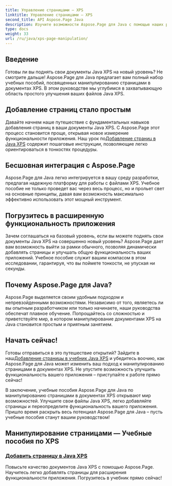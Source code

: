 ```yaml
---
title: Управление страницами — XPS
linktitle: Управление страницами — XPS
second_title: API Aspose.Page Java
description: Изучите возможности Aspose.Page для Java с помощью наших руководств. Улучшите свои документы Java XPS, легко добавляя страницы для расширения функциональности приложения.
type: docs
weight: 33
url: /ru/java/xps-page-manipulation/
---
```


## Введение

Готовы ли вы поднять свои документы Java XPS на новый уровень? Не смотрите дальше! Aspose.Page для Java предлагает вам полный набор учебных пособий, посвященных манипулированию страницами в документах XPS. В этом руководстве мы углубимся в захватывающую область простого улучшения ваших файлов Java XPS.

## Добавление страниц стало простым

 Давайте начнем наше путешествие с фундаментальных навыков добавления страниц в ваши документы Java XPS. С Aspose.Page этот процесс становится проще, открывая новое измерение функциональности приложения. Наш урок по[Добавление страниц в Java XPS](./add-page/) содержит пошаговые инструкции, позволяющие легко ориентироваться в тонкостях процедуры.

## Бесшовная интеграция с Aspose.Page

Aspose.Page для Java легко интегрируется в вашу среду разработки, предлагая надежную платформу для работы с файлами XPS. Учебное пособие не только проведет вас через весь процесс, но и прольет свет на основные принципы, давая вам возможность максимально эффективно использовать этот мощный инструмент.

## Погрузитесь в расширенную функциональность приложения

Зачем соглашаться на базовый уровень, если вы можете поднять свои документы Java XPS на совершенно новый уровень? Aspose.Page дает вам возможность выйти за рамки обычного, позволяя динамически добавлять страницы и улучшать общую функциональность ваших приложений. Учебное пособие служит вашим компасом в этом исследовании, гарантируя, что вы поймете тонкости, не упуская ни секунды.

## Почему Aspose.Page для Java?

Aspose.Page выделяется своим удобным подходом и непревзойденными возможностями. Независимо от того, являетесь ли вы опытным разработчиком или только начинаете, наши руководства обеспечат плавное обучение. Попрощайтесь со сложностью и приветствуйте мир, в котором манипулирование документами XPS на Java становится простым и приятным занятием.

## Начать сейчас!

 Готовы отправиться в это путешествие открытий? Зайдите в наш[Добавление страницы в учебник Java XPS](./add-page/) и убедитесь воочию, как Aspose.Page для Java может изменить ваш подход к манипулированию страницами в документах XPS. Не упустите возможность улучшить функциональность вашего приложения – приступайте к работе прямо сейчас!

В заключение, учебные пособия Aspose.Page для Java по манипулированию страницами в документах XPS открывают мир возможностей. Улучшите свои файлы Java XPS, легко добавляйте страницы и переопределите функциональность вашего приложения. Пришло время раскрыть весь потенциал Aspose.Page для Java – пусть учебные пособия станут вашим руководством!
## Манипулирование страницами — Учебные пособия по XPS
### [Добавить страницу в Java XPS](./add-page/)
Повысьте качество документов Java XPS с помощью Aspose.Page. Научитесь легко добавлять страницы для расширения функциональности приложения. Погрузитесь в учебник прямо сейчас!